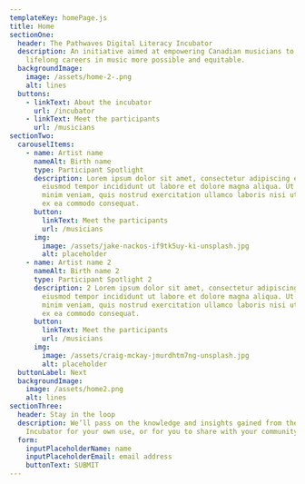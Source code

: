 ```yaml
---
templateKey: homePage.js
title: Home
sectionOne:
  header: The Pathwaves Digital Literacy Incubator
  description: An initiative aimed at empowering Canadian musicians to make
    lifelong careers in music more possible and equitable.
  backgroundImage:
    image: /assets/home-2-.png
    alt: lines
  buttons:
    - linkText: About the incubator
      url: /incubator
    - linkText: Meet the participants
      url: /musicians
sectionTwo:
  carouselItems:
    - name: Artist name
      nameAlt: Birth name
      type: Participant Spotlight
      description: Lorem ipsum dolor sit amet, consectetur adipiscing elit, sed do
        eiusmod tempor incididunt ut labore et dolore magna aliqua. Ut enim ad
        minim veniam, quis nostrud exercitation ullamco laboris nisi ut aliquip
        ex ea commodo consequat.
      button:
        linkText: Meet the participants
        url: /musicians
      img:
        image: /assets/jake-nackos-if9tk5uy-ki-unsplash.jpg
        alt: placeholder
    - name: Artist name 2
      nameAlt: Birth name 2
      type: Participant Spotlight 2
      description: 2 Lorem ipsum dolor sit amet, consectetur adipiscing elit, sed do
        eiusmod tempor incididunt ut labore et dolore magna aliqua. Ut enim ad
        minim veniam, quis nostrud exercitation ullamco laboris nisi ut aliquip
        ex ea commodo consequat.
      button:
        linkText: Meet the participants
        url: /musicians
      img:
        image: /assets/craig-mckay-jmurdhtm7ng-unsplash.jpg
        alt: placeholder
  buttonLabel: Next
  backgroundImage:
    image: /assets/home2.png
    alt: lines
sectionThree:
  header: Stay in the loop
  description: We’ll pass on the knowledge and insights gained from the Pathwaves
    Incubator for your own use, or for you to share with your community.
  form:
    inputPlaceholderName: name
    inputPlaceholderEmail: email address
    buttonText: SUBMIT
---
```

